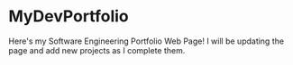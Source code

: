 # MyDevPortfolio

Here's my Software Engineering Portfolio Web Page! I will be updating the page and add new projects as I complete them.
